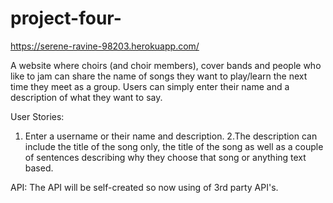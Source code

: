 # project-four-

https://serene-ravine-98203.herokuapp.com/

A website where choirs (and choir members), cover bands and people who like to jam can share the name of songs they want to play/learn the next time they meet as a group. Users can simply enter their name and a description of what they want to say. 

User Stories:
1. Enter a username or their name and description.
2.The description can include the title of the song only, the title of the song as well as a couple of sentences describing why they choose that song or anything text based. 

API:
The API will be self-created so now using of 3rd party API's. 

